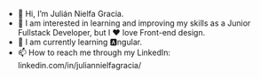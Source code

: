 - 👋 Hi, I’m Julián Nielfa Gracia.
- 👀 I am interested in learning and improving my skills as a Junior Fullstack Developer, but I ❤️ love Front-end design.
- 🧠 I am currently learning 🅰️ngular.
- 📫 How to reach me through my LinkedIn: linkedin.com/in/juliannielfagracia/

<!---
Julen384/Julen384 is a ✨ special ✨ repository because its `README.md` (this file) appears on your GitHub profile.
You can click the Preview link to take a look at your changes.
--->
